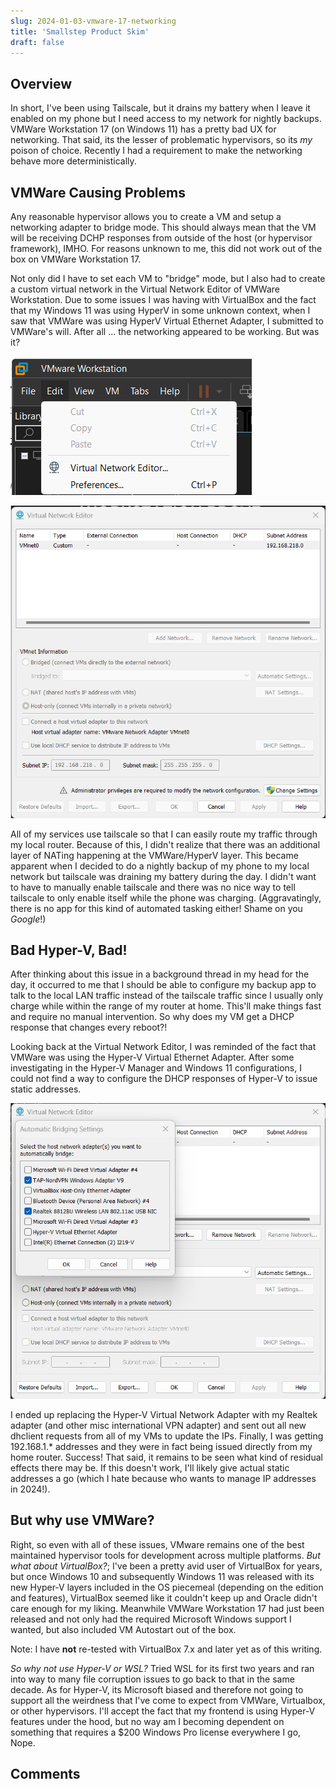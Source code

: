 ```yaml
---
slug: 2024-01-03-vmware-17-networking
title: 'Smallstep Product Skim'
draft: false
---
```


## Overview

In short, I've been using Tailscale, but it drains my battery when I leave it enabled on my phone but I need access to my network for nightly backups.
VMWare Workstation 17 (on Windows 11) has a pretty bad UX for networking. That said, its the lesser of problematic hypervisors, so its _my_ poison of choice. Recently I had a requirement to make the networking behave more deterministically.

<!-- truncate -->

## VMWare Causing Problems

Any reasonable hypervisor allows you to create a VM and setup a networking adapter to bridge mode. This should always mean that the VM will be receiving DCHP responses from outside of the host (or hypervisor framework), IMHO. For reasons unknown to me, this did not work out of the box on VMWare Workstation 17.

Not only did I have to set each VM to "bridge" mode, but I also had to create a custom virtual network in the Virtual Network Editor of VMWare Workstation. Due to some issues I was having with VirtualBox and the fact that my Windows 11 was using HyperV in some unknown context, when I saw that VMWare was using HyperV Virtual Ethernet Adapter, I submitted to VMWare's will. After all ... the networking appeared to be working. But was it?

![Virtual Network Editor In Menu](./2024-01-03-vmware-17-networking/virtualnetworkeditorinmenu.png)

![Virtual Network Editor](./2024-01-03-vmware-17-networking/virtualnetworkeditor.png)

All of my services use tailscale so that I can easily route my traffic through my local router. Because of this, I didn't realize that there was an additional layer of NATing happening at the VMWare/HyperV layer. This became apparent when I decided to do a nightly backup of my phone to my local network but tailscale was draining my battery during the day. I didn't want to have to manually enable tailscale and there was no nice way to tell tailscale to only enable itself while the phone was charging. (Aggravatingly, there is no app for this kind of automated tasking either! Shame on you _Google_!) 

## Bad Hyper-V, Bad!

After thinking about this issue in a background thread in my head for the day, it occurred to me that I should be able to configure my backup app to talk to the local LAN traffic instead of the tailscale traffic since I usually only charge while within the range of my router at home. This'll make things fast and require no manual intervention. So why does my VM get a DHCP response that changes every reboot?!

Looking back at the Virtual Network Editor, I was reminded of the fact that VMWare was using the Hyper-V Virtual Ethernet Adapter. After some investigating in the Hyper-V Manager and Windows 11 configurations, I could not find a way to configure the DHCP responses of Hyper-V to issue static addresses.

![Virtual Network Editor Adapters](./2024-01-03-vmware-17-networking/virtualnetworkeditoradapters.png)

I ended up replacing the Hyper-V Virtual Network Adapter with my Realtek adapter (and other misc international VPN adapter) and sent out all new dhclient requests from all of my VMs to update the IPs. Finally, I was getting 192.168.1.* addresses and they were in fact being issued directly from my home router. Success! That said, it remains to be seen what kind of residual effects there may be. If this doesn't work, I'll likely give actual static addresses a go (which I hate because who wants to manage IP addresses in 2024!).

## But why use VMWare?

Right, so even with all of these issues, VMware remains one of the best maintained hypervisor tools for development across multiple platforms. _But what about VirtualBox?_; I've been a pretty avid user of VirtualBox for years, but once Windows 10 and subsequently Windows 11 was released with its new Hyper-V layers included in the OS piecemeal (depending on the edition and features), VirtualBox seemed like it couldn't keep up and Oracle didn't care enough for my liking. Meanwhile VMWare Workstation 17 had just been released and not only had the required Microsoft Windows support I wanted, but also included VM Autostart out of the box.

Note: I have **not** re-tested with VirtualBox 7.x and later yet as of this writing.

_So why not use Hyper-V or WSL?_ Tried WSL for its first two years and ran into way to many file corruption issues to go back to that in the same decade. As for Hyper-V, its Microsoft biased and therefore not going to support all the weirdness that I've come to expect from VMWare, Virtualbox, or other hypervisors. I'll accept the fact that my frontend is using Hyper-V features under the hood, but no way am I becoming dependent on something that requires a $200 Windows Pro license everywhere I go, Nope.

## Comments

<Comments />
